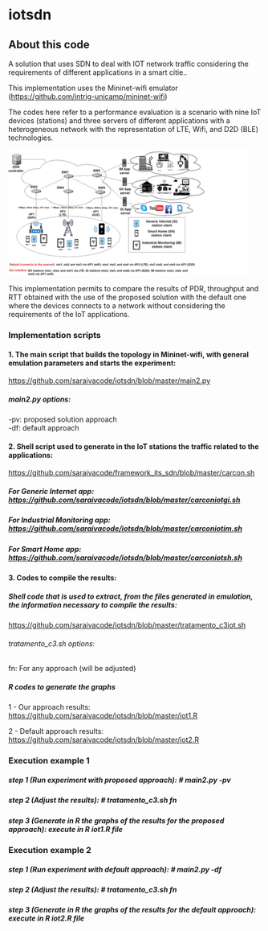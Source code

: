 # iotsdn

## About this code

A solution that uses SDN to deal with IOT network traffic considering the requirements of different applications in a smart citie..

This implementation uses the Mininet-wifi emulator (https://github.com/intrig-unicamp/mininet-wifi)

The codes here refer to a performance evaluation is a scenario with nine IoT devices (stations) and three servers of different applications with a heterogeneous network with the representation of LTE, Wifi, and D2D (BLE) technologies.

<img src="https://github.com/saraivacode/iotsdn/blob/master/implementacao.jpg" width="480">

This implementation permits to compare the results of PDR, throughput and RTT obtained with the use of the proposed solution with the default one where the devices connects to a network without considering the requirements of the IoT applications.

### Implementation scripts

#### 1. The main script that builds the topology in Mininet-wifi, with general emulation parameters and starts the experiment:
https://github.com/saraivacode/iotsdn/blob/master/main2.py

##### main2.py options:

-pv: proposed solution approach   
-df: default approach

#### 2. Shell script used to generate in the IoT stations the traffic related to the applications:
https://github.com/saraivacode/framework_its_sdn/blob/master/carcon.sh

##### For Generic Internet app: https://github.com/saraivacode/iotsdn/blob/master/carconiotgi.sh
##### For Industrial Monitoring app: https://github.com/saraivacode/iotsdn/blob/master/carconiotim.sh
##### For Smart Home app: https://github.com/saraivacode/iotsdn/blob/master/carconiotsh.sh

#### 3. Codes to compile the results:

##### Shell code that is used to extract, from the files generated in emulation, the information necessary to compile the results:
https://github.com/saraivacode/iotsdn/blob/master/tratamento_c3iot.sh

###### tratamento_c3.sh options:

fn: For any approach (will be adjusted)

##### R codes to generate the graphs

1 - Our approach results:
https://github.com/saraivacode/iotsdn/blob/master/iot1.R

2 - Default approach results:
https://github.com/saraivacode/iotsdn/blob/master/iot2.R

### Execution example 1

##### step 1 (Run experiment with proposed approach): # main2.py -pv

##### step 2 (Adjust the results): # tratamento_c3.sh fn

##### step 3 (Generate in R the graphs of the results for the proposed approach): execute in R iot1.R file

### Execution example 2

##### step 1 (Run experiment with default approach): # main2.py -df

##### step 2 (Adjust the results): # tratamento_c3.sh fn

##### step 3 (Generate in R the graphs of the results for the default approach): execute in R iot2.R file
